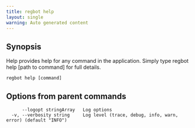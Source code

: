 ```yaml
---
title: regbot help
layout: single
warning: Auto generated content
---
```


## Synopsis

Help provides help for any command in the application.
Simply type regbot help [path to command] for full details.

```shell
regbot help [command]
```

## Options from parent commands

```text
      --logopt stringArray   Log options
  -v, --verbosity string     Log level (trace, debug, info, warn, error) (default "INFO")
```
